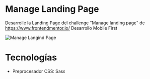 # Manage Landing Page
Desarrolle la Landing Page del challenge "Manage landing page" de https://www.frontendmentor.io/
Desarrollo Mobile First

![Manage Langind Page](https://i.imgur.com/Ahh2bV5.png)

# Tecnologías
- Preprocesador CSS: Sass
